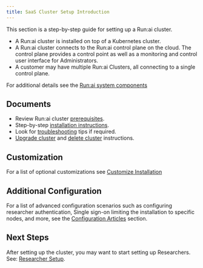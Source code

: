 ```yaml
---
title: SaaS Cluster Setup Introduction
---
```


This section is a step-by-step guide for setting up a Run:ai cluster. 

* A Run:ai cluster is installed on top of a Kubernetes cluster.
* A Run:ai cluster connects to the Run:ai control plane on the cloud. The control plane provides a control point as well as a monitoring and control user interface for Administrators.
* A customer may have multiple Run:ai Clusters, all connecting to a single control plane.

For additional details see the [Run:ai system components](../../../home/components.md)

## Documents

* Review Run:ai cluster [prerequisites](cluster-prerequisites.md).
* Step-by-step [installation instructions](cluster-install.md).
* Look for [troubleshooting](../../troubleshooting/troubleshooting.md) tips if required.
* [Upgrade cluster](cluster-upgrade.md) and [delete cluster](cluster-delete.md) instructions. 


## Customization

For a list of optional customizations see [Customize Installation](customize-cluster-install.md)

## Additional Configuration

For a list of advanced configuration scenarios such as configuring researcher authentication, Single sign-on limiting the installation to specific nodes, and more, see the [Configuration Articles](../config/overview.md) section.

## Next Steps

After setting up the cluster, you may want to start setting up Researchers. See: [Researcher Setup](../../researcher-setup/researcher-setup-intro.md).

